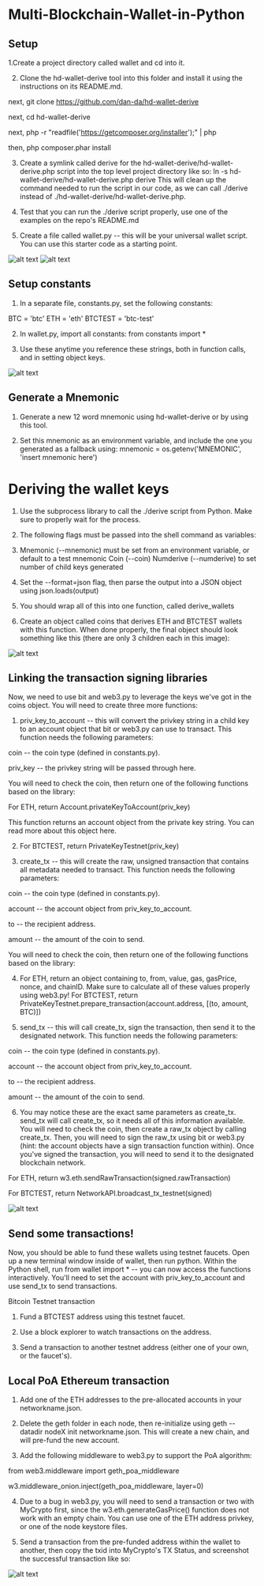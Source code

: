 # Multi-Blockchain-Wallet-in-Python
## Setup


1.Create a project directory called wallet and cd into it.


2. Clone the hd-wallet-derive tool into this folder and install it using the instructions on its README.md.

 next, git clone https://github.com/dan-da/hd-wallet-derive
 
 next, cd hd-wallet-derive
 
 next, php -r "readfile('https://getcomposer.org/installer');" | php
 
 then, php composer.phar install



3. Create a symlink called derive for the hd-wallet-derive/hd-wallet-derive.php script into the top level project
directory like so: ln -s hd-wallet-derive/hd-wallet-derive.php derive
This will clean up the command needed to run the script in our code, as we can call ./derive
instead of ./hd-wallet-derive/hd-wallet-derive.php.


4. Test that you can run the ./derive script properly, use one of the examples on the repo's README.md


5. Create a file called wallet.py -- this will be your universal wallet script. You can use this starter code as a starting point.

![alt text](https://github.com/scherry2/Multi-Blockchain-Wallet-in-Python/blob/main/screenshots/Screen%20Shot%202020-11-11%20at%206.56.53%20PM.png)
![alt text](https://github.com/scherry2/Multi-Blockchain-Wallet-in-Python/blob/main/screenshots/Screen%20Shot%202020-11-11%20at%206.58.46%20PM.png)




## Setup constants


1. In a separate file, constants.py, set the following constants:

BTC = 'btc'
ETH = 'eth'
BTCTEST = 'btc-test'



2. In wallet.py, import all constants: from constants import *


3. Use these anytime you reference these strings, both in function calls, and in setting object keys.

![alt text](https://github.com/scherry2/Multi-Blockchain-Wallet-in-Python/blob/main/screenshots/Screen%20Shot%202020-11-11%20at%207.02.29%20PM.png)


## Generate a Mnemonic


1. Generate a new 12 word mnemonic using hd-wallet-derive or by using this tool.


2. Set this mnemonic as an environment variable, and include the one you generated as a fallback using:
mnemonic = os.getenv('MNEMONIC', 'insert mnemonic here')




# Deriving the wallet keys


1. Use the subprocess library to call the ./derive script from Python. Make sure to properly wait for the process.


2. The following flags must be passed into the shell command as variables:

3. Mnemonic (--mnemonic) must be set from an environment variable, or default to a test mnemonic
Coin (--coin)
Numderive (--numderive) to set number of child keys generated



4. Set the --format=json flag, then parse the output into a JSON object using json.loads(output)


5. You should wrap all of this into one function, called derive_wallets


6. Create an object called coins that derives ETH and BTCTEST wallets with this function.
When done properly, the final object should look something like this (there are only 3 children each in this image):


![alt text](https://github.com/scherry2/Multi-Blockchain-Wallet-in-Python/blob/main/screenshots/Screen%20Shot%202020-11-11%20at%207.04.42%20PM.png)


## Linking the transaction signing libraries

Now, we need to use bit and web3.py to leverage the keys we've got in the coins object.
You will need to create three more functions:


1. priv_key_to_account -- this will convert the privkey string in a child key to an account object
that bit or web3.py can use to transact.
This function needs the following parameters:


coin -- the coin type (defined in constants.py).

priv_key -- the privkey string will be passed through here.

You will need to check the coin, then return one of the following functions based on the library:

For ETH, return Account.privateKeyToAccount(priv_key)

This function returns an account object from the private key string. You can read more about this object here.


2. For BTCTEST, return PrivateKeyTestnet(priv_key)

3. create_tx -- this will create the raw, unsigned transaction that contains all metadata needed to transact.
This function needs the following parameters:


coin -- the coin type (defined in constants.py).

account -- the account object from priv_key_to_account.

to -- the recipient address.

amount -- the amount of the coin to send.

You will need to check the coin, then return one of the following functions based on the library:

4. For ETH, return an object containing to, from, value, gas, gasPrice, nonce, and chainID.
Make sure to calculate all of these values properly using web3.py!
For BTCTEST, return PrivateKeyTestnet.prepare_transaction(account.address, [(to, amount, BTC)])




5. send_tx -- this will call create_tx, sign the transaction, then send it to the designated network.
This function needs the following parameters:


coin -- the coin type (defined in constants.py).

account -- the account object from priv_key_to_account.

to -- the recipient address.

amount -- the amount of the coin to send.

6. You may notice these are the exact same parameters as create_tx. send_tx will call create_tx, so it needs
all of this information available.
You will need to check the coin, then create a raw_tx object by calling create_tx. Then, you will need to sign
the raw_tx using bit or web3.py (hint: the account objects have a sign transaction function within).
Once you've signed the transaction, you will need to send it to the designated blockchain network.

For ETH, return w3.eth.sendRawTransaction(signed.rawTransaction)

For BTCTEST, return NetworkAPI.broadcast_tx_testnet(signed)


![alt text](https://github.com/scherry2/Multi-Blockchain-Wallet-in-Python/blob/main/screenshots/Screen%20Shot%202020-11-11%20at%207.09.14%20PM.png)


## Send some transactions!
Now, you should be able to fund these wallets using testnet faucets. Open up a new terminal window inside of wallet,
then run python. Within the Python shell, run from wallet import * -- you can now access the functions interactively.
You'll need to set the account with  priv_key_to_account and use send_tx to send transactions.

Bitcoin Testnet transaction


1. Fund a BTCTEST address using this testnet faucet.


2. Use a block explorer to watch transactions on the address.


3. Send a transaction to another testnet address (either one of your own, or the faucet's).




## Local PoA Ethereum transaction


1. Add one of the ETH addresses to the pre-allocated accounts in your networkname.json.


2. Delete the geth folder in each node, then re-initialize using geth --datadir nodeX init networkname.json.
This will create a new chain, and will pre-fund the new account.


3. Add the following middleware
to web3.py to support the PoA algorithm:


from web3.middleware import geth_poa_middleware

w3.middleware_onion.inject(geth_poa_middleware, layer=0)


4. Due to a bug in web3.py, you will need to send a transaction or two with MyCrypto first, since the
w3.eth.generateGasPrice() function does not work with an empty chain. You can use one of the ETH address privkey,
or one of the node keystore files.


5. Send a transaction from the pre-funded address within the wallet to another, then copy the txid into
MyCrypto's TX Status, and screenshot the successful transaction like so:

![alt text](https://github.com/scherry2/Multi-Blockchain-Wallet-in-Python/blob/main/screenshots/Screen%20Shot%202020-11-11%20at%207.09.14%20PM.png)

